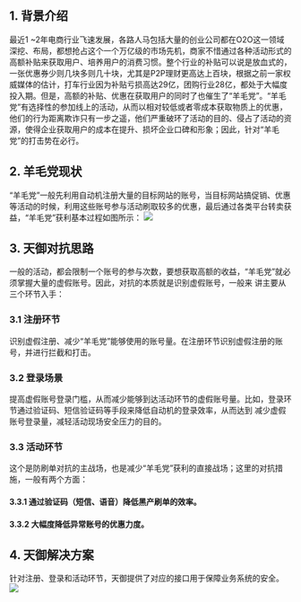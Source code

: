 ## 1. 背景介绍
最近1 ~2年电商行业飞速发展，各路人马包括大量的创业公司都在O2O这一领域深挖、布局，都想抢占这个一个万亿级的市场先机，商家不惜通过各种活动形式的高额补贴来获取用户、培养用户的消费习惯。整个行业的补贴可以说是放血式的，一张优惠券少则几块多则几十块，尤其是P2P理财更高达上百块，根据之前一家权威媒体的估计，打车行业因为补贴亏损高达29亿，团购行业28亿，都处于大幅度投入期。但是，高额的补贴、优惠在获取用户的同时了也催生了“羊毛党”。“羊毛党”有选择性的参加线上的活动，从而以相对较低或者零成本获取物质上的优惠，他们的行为距离欺诈只有一步之遥，他们严重破环了活动的目的、侵占了活动的资源，使得企业获取用户的成本在提升、损坏企业口碑和形象；因此，针对“羊毛党”的打击势在必行。

## 2. 羊毛党现状
“羊毛党”一般先利用自动机注册大量的目标网站的账号，当目标网站搞促销、优惠等活动的时候，利用这些账号参与活动刷取较多的优惠，最后通过各类平台转卖获益，“羊毛党”获利基本过程如图所示：
![](http://imgcache.tce.fsphere.cn/static/mccdn.qcloud.com/static/img/4e26f1e32bfa27103b8dd886de467295/image.jpg)

## 3. 天御对抗思路
一般的活动，都会限制一个账号的参与次数，要想获取高额的收益，“羊毛党”就必须掌握大量的虚假账号。因此，对抗的本质就是识别虚假账号，一般来
讲主要从三个环节入手：
### 3.1 注册环节
识别虚假注册、减少“羊毛党”能够使用的账号量。在注册环节识别虚假注册的账号，并进行拦截和打击。
### 3.2 登录场景
提高虚假账号登录门槛，从而减少能够到达活动环节的虚假账号量。比如，登录环节通过验证码、短信验证码等手段来降低自动机的登录效率，从而达到
减少虚假账号登录量，减轻活动现场安全压力的目的。
### 3.3 活动环节
这个是防刷单对抗的主战场，也是减少“羊毛党”获利的直接战场；这里的对抗措施，一般有两个方面：
#### 3.3.1 通过验证码（短信、语音）降低黑产刷单的效率。
#### 3.3.2 大幅度降低异常账号的优惠力度。

## 4. 天御解决方案
针对注册、登录和活动环节，天御提供了对应的接口用于保障业务系统的安全。
![](http://imgcache.tce.fsphere.cn/static/mccdn.qcloud.com/static/img/1b99c14d93adabf944d17b9db730412c/image.png)

